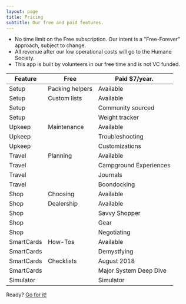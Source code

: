 ```yaml
---
layout: page
title: Pricing
subtitle: Our free and paid features.  
---
```


<ul>
    <li>No time limit on the Free subscription.  Our intent is a "Free-Forever" approach, subject to change.</li>
    <li>All revenue after our low operational costs will go to the Humane Society.</li>  
    <li>This app is built by volunteers in our free time and is not VC funded.</li>
</ul>

Feature   | Free                                                                  | Paid <span class="label label-primary">$7/year.</span>
-------   | -------------------------------------                                 | --------            
Setup     |	Packing helpers                          	                            | Available
Setup     |	Custom lists                                                          | Available
Setup	    |	 	                                                                    | Community sourced
Setup	    |	 	                                                                    | Weight tracker
Upkeep    |	Maintenance                                	                          | Available
Upkeep    |	                                                  	                  | Troubleshooting
Upkeep    |	                                                                      | Customizations
Travel    |	Planning       	                                                      | Available
Travel    |	                                     	                                | Campground Experiences
Travel    |                      	                                                | Journals
Travel    |	                 	                                                    | Boondocking
Shop	    |	Choosing               	                                              | Available
Shop	    |	Dealership                           	                                | Available
Shop	    |	                                   	                                  | Savvy Shopper
Shop	    |	                     	                                                | Gear
Shop	    |	                         	                                            | Negotiating
SmartCards|	How-Tos                                                               | Available
SmartCards|	                                                 	                    | Demystfying
SmartCards|	Checklists                                                            | August 2018
SmartCards|	                           	                                          | Major System Deep Dive
Simulator |	             	                                                        | Simulator

<div class="col-sm-12 align-self-center feature-card spacer-top call-to-action">
  Ready?
  <a href="https://app.optimisticbearings.majway.com/signup">Go for it!</a>
</div>